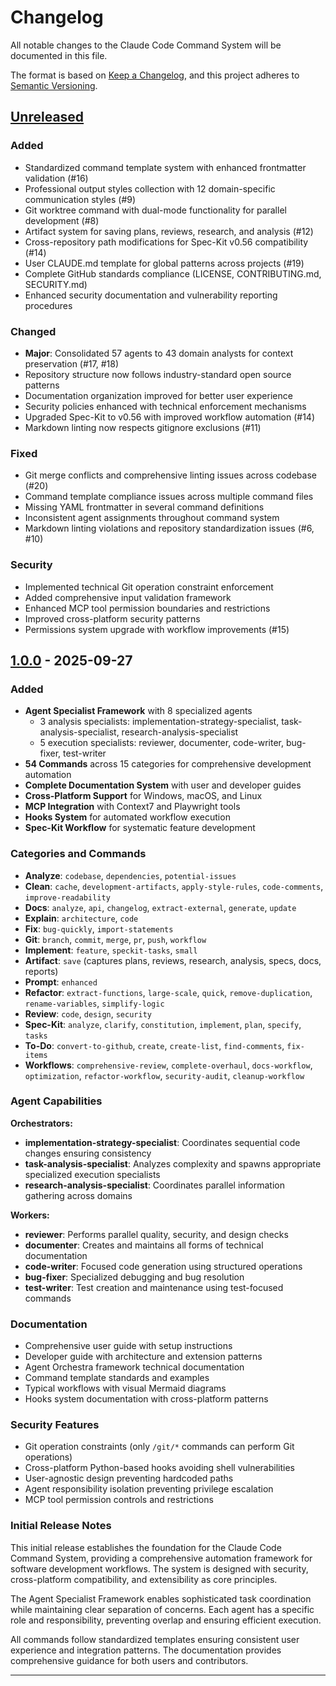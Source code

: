 # Changelog

All notable changes to the Claude Code Command System will be documented in this file.

The format is based on [Keep a Changelog](https://keepachangelog.com/en/1.1.0/),
and this project adheres to [Semantic Versioning](https://semver.org/spec/v2.0.0.html).

## [Unreleased]

### Added

- Standardized command template system with enhanced frontmatter validation (#16)
- Professional output styles collection with 12 domain-specific communication styles (#9)
- Git worktree command with dual-mode functionality for parallel development (#8)
- Artifact system for saving plans, reviews, research, and analysis (#12)
- Cross-repository path modifications for Spec-Kit v0.56 compatibility (#14)
- User CLAUDE.md template for global patterns across projects (#19)
- Complete GitHub standards compliance (LICENSE, CONTRIBUTING.md, SECURITY.md)
- Enhanced security documentation and vulnerability reporting procedures

### Changed

- **Major**: Consolidated 57 agents to 43 domain analysts for context preservation (#17, #18)
- Repository structure now follows industry-standard open source patterns
- Documentation organization improved for better user experience
- Security policies enhanced with technical enforcement mechanisms
- Upgraded Spec-Kit to v0.56 with improved workflow automation (#14)
- Markdown linting now respects gitignore exclusions (#11)

### Fixed

- Git merge conflicts and comprehensive linting issues across codebase (#20)
- Command template compliance issues across multiple command files
- Missing YAML frontmatter in several command definitions
- Inconsistent agent assignments throughout command system
- Markdown linting violations and repository standardization issues (#6, #10)

### Security

- Implemented technical Git operation constraint enforcement
- Added comprehensive input validation framework
- Enhanced MCP tool permission boundaries and restrictions
- Improved cross-platform security patterns
- Permissions system upgrade with workflow improvements (#15)

## [1.0.0] - 2025-09-27

### Added

- **Agent Specialist Framework** with 8 specialized agents
  - 3 analysis specialists: implementation-strategy-specialist, task-analysis-specialist, research-analysis-specialist
  - 5 execution specialists: reviewer, documenter, code-writer, bug-fixer, test-writer
- **54 Commands** across 15 categories for comprehensive development automation
- **Complete Documentation System** with user and developer guides
- **Cross-Platform Support** for Windows, macOS, and Linux
- **MCP Integration** with Context7 and Playwright tools
- **Hooks System** for automated workflow execution
- **Spec-Kit Workflow** for systematic feature development

### Categories and Commands

- **Analyze**: `codebase`, `dependencies`, `potential-issues`
- **Clean**: `cache`, `development-artifacts`, `apply-style-rules`, `code-comments`, `improve-readability`
- **Docs**: `analyze`, `api`, `changelog`, `extract-external`, `generate`, `update`
- **Explain**: `architecture`, `code`
- **Fix**: `bug-quickly`, `import-statements`
- **Git**: `branch`, `commit`, `merge`, `pr`, `push`, `workflow`
- **Implement**: `feature`, `speckit-tasks`, `small`
- **Artifact**: `save` (captures plans, reviews, research, analysis, specs, docs, reports)
- **Prompt**: `enhanced`
- **Refactor**: `extract-functions`, `large-scale`, `quick`, `remove-duplication`, `rename-variables`, `simplify-logic`
- **Review**: `code`, `design`, `security`
- **Spec-Kit**: `analyze`, `clarify`, `constitution`, `implement`, `plan`, `specify`, `tasks`
- **To-Do**: `convert-to-github`, `create`, `create-list`, `find-comments`, `fix-items`
- **Workflows**: `comprehensive-review`, `complete-overhaul`, `docs-workflow`, `optimization`, `refactor-workflow`, `security-audit`, `cleanup-workflow`

### Agent Capabilities

**Orchestrators:**

- **implementation-strategy-specialist**: Coordinates sequential code changes ensuring consistency
- **task-analysis-specialist**: Analyzes complexity and spawns appropriate specialized execution specialists
- **research-analysis-specialist**: Coordinates parallel information gathering across domains

**Workers:**

- **reviewer**: Performs parallel quality, security, and design checks
- **documenter**: Creates and maintains all forms of technical documentation
- **code-writer**: Focused code generation using structured operations
- **bug-fixer**: Specialized debugging and bug resolution
- **test-writer**: Test creation and maintenance using test-focused commands

### Documentation

- Comprehensive user guide with setup instructions
- Developer guide with architecture and extension patterns
- Agent Orchestra framework technical documentation
- Command template standards and examples
- Typical workflows with visual Mermaid diagrams
- Hooks system documentation with cross-platform patterns

### Security Features

- Git operation constraints (only `/git/*` commands can perform Git operations)
- Cross-platform Python-based hooks avoiding shell vulnerabilities
- User-agnostic design preventing hardcoded paths
- Agent responsibility isolation preventing privilege escalation
- MCP tool permission controls and restrictions

### Initial Release Notes

This initial release establishes the foundation for the Claude Code Command System, providing
a comprehensive automation framework for software development workflows. The system is designed with security,
cross-platform compatibility, and extensibility as core principles.

The Agent Specialist Framework enables sophisticated task coordination while maintaining clear separation of concerns. Each agent has a specific role and
responsibility, preventing overlap and ensuring efficient execution.

All commands follow standardized templates ensuring consistent user experience and
integration patterns. The documentation provides comprehensive guidance for both users and contributors.

---

[Unreleased]: https://github.com/thomasholknielsen/claude-code-config/compare/v1.0.0...HEAD
[1.0.0]: https://github.com/thomasholknielsen/claude-code-config/releases/tag/v1.0.0
